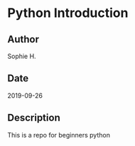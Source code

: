 # Python Introduction
## Author
Sophie H.
## Date
2019-09-26
## Description
This is a repo for beginners python
